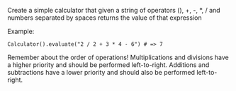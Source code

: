 Create a simple calculator that given a string of operators (), +, -, *, / and numbers separated by spaces returns the value of that expression

Example:
```
Calculator().evaluate("2 / 2 + 3 * 4 - 6") # => 7
```

Remember about the order of operations! Multiplications and divisions have a higher priority and should be performed left-to-right. Additions and subtractions have a lower priority and should also be performed left-to-right.